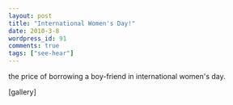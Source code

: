 ```yaml
---
layout: post
title: "International Women's Day!"
date: 2010-3-8
wordpress_id: 91
comments: true
tags: ["see-hear"]
---
```

<meta name="_edit_last" content="1" />
<meta name="views" content="750" />
the price of borrowing a boy-friend in international women's day.

[gallery] 

